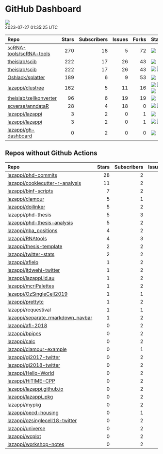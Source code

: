 GitHub Dashboard
================

![](https://github.com/lazappi/gh-dashboard/workflows/Render%20Status/badge.svg)  
2023-07-27 01:35:25 UTC

| Repo                                                                  | Stars | Subscribers | Issues | Forks | Status                                                                                                                                                                                                                                                                                                                                                                                                                | Commit                                                                                                                                                              |
|:----------------------------------------------------------------------|------:|------------:|-------:|------:|:----------------------------------------------------------------------------------------------------------------------------------------------------------------------------------------------------------------------------------------------------------------------------------------------------------------------------------------------------------------------------------------------------------------------|:--------------------------------------------------------------------------------------------------------------------------------------------------------------------|
| [scRNA-tools/scRNA-tools](https://github.com/scRNA-tools/scRNA-tools) |   270 |          18 |      5 |    72 | [![](https://github.com/scRNA-tools/scRNA-tools/workflows/Build-site/badge.svg)](https://github.com/scRNA-tools/scRNA-tools/actions/runs/5664262742)                                                                                                                                                                                                                                                                  | <a href="https://github.com/scRNA-tools/scRNA-tools/commit/aa92dcf8c5cd8cc3c88069e35e1c974308d616bf" title="Merge pull request #254 from lazappi/master">aa92dc</a> |
| [theislab/scib](https://github.com/theislab/scib)                     |   222 |          17 |     26 |    43 | [![](https://github.com/theislab/scib/workflows/Pre-commit/badge.svg)](https://github.com/theislab/scib/actions/runs/2276639868)                                                                                                                                                                                                                                                                                      | <a href="https://github.com/theislab/scib/commit/96556af27d94053a0e25f44383838e9e706683bc" title="move flake8 args to setup.cfg">96556a</a>                         |
| [theislab/scib](https://github.com/theislab/scib)                     |   222 |          17 |     26 |    43 | [![](https://github.com/theislab/scib/workflows/Deployment/badge.svg)](https://github.com/theislab/scib/actions/runs/5655324075) [![](https://github.com/theislab/scib/workflows/Test/badge.svg)](https://github.com/theislab/scib/actions/runs/5647380554)                                                                                                                                                           | <a href="https://github.com/theislab/scib/commit/ed3e2846414ca1e3dc07552c0eef1e68d82230d4" title="Bump version: 1.1.3 → 1.1.4">ed3e28</a>                           |
| [Oshlack/splatter](https://github.com/Oshlack/splatter)               |   189 |           6 |      9 |    53 | [![](https://github.com/Oshlack/splatter/workflows/R-CMD-check-bioc/badge.svg)](https://github.com/Oshlack/splatter/actions/runs/4861099493)                                                                                                                                                                                                                                                                          | <a href="https://github.com/Oshlack/splatter/commit/569f21399578f97696d45e16ce8114dc39f5d975" title="Bioconductor 3.18 devel">569f21</a>                            |
| [lazappi/clustree](https://github.com/lazappi/clustree)               |   162 |           5 |     11 |    16 | [![](https://github.com/lazappi/clustree/workflows/R-CMD-check/badge.svg)](https://github.com/lazappi/clustree/actions/runs/2567418949) [![](https://github.com/lazappi/clustree/workflows/pkgdown/badge.svg)](https://github.com/lazappi/clustree/actions/runs/2567418946) [![](https://github.com/lazappi/clustree/workflows/test-coverage/badge.svg)](https://github.com/lazappi/clustree/actions/runs/2567418948) | <a href="https://github.com/lazappi/clustree/commit/cb0256d419e0bb7129bec917f1ebaeacdf0c2842" title="Merge branch 'master' into develop">cb0256</a>                 |
| [theislab/zellkonverter](https://github.com/theislab/zellkonverter)   |    96 |           6 |     19 |    19 | [![](https://github.com/theislab/zellkonverter/workflows/R-CMD-check-bioc/badge.svg)](https://github.com/theislab/zellkonverter/actions/runs/5055712904)                                                                                                                                                                                                                                                              | <a href="https://github.com/theislab/zellkonverter/commit/b56718d113327020c024e188d9ac67ea57eaf35d" title="Merge branch 'RELEASE_3_17' into devel">b56718</a>       |
| [scverse/anndataR](https://github.com/scverse/anndataR)               |    28 |           4 |     18 |     0 | [![](https://github.com/scverse/anndataR/workflows/R-CMD-check/badge.svg)](https://github.com/scverse/anndataR/actions/runs/5619294065) [![](https://github.com/scverse/anndataR/workflows/lint/badge.svg)](https://github.com/scverse/anndataR/actions/runs/5619294077)                                                                                                                                              | <a href="https://github.com/scverse/anndataR/commit/15f5b6faa9f483de68908df1ef92cb781c698f2b" title="Merge branch 'main' into h5ad-helpers">15f5b6</a>              |
| [lazappi/lazappi](https://github.com/lazappi/lazappi)                 |     3 |           2 |      0 |     1 | [![](https://github.com/lazappi/lazappi/workflows/Metrics%20(intro)/badge.svg)](https://github.com/lazappi/lazappi/actions/runs/5675342741)                                                                                                                                                                                                                                                                           | <a href="https://github.com/lazappi/lazappi/commit/e0a3abc7aefff1e2a4c0a3f7ad16154f561da848" title="Update github-status.svg - [Skip GitHub Action]">e0a3ab</a>     |
| [lazappi/lazappi](https://github.com/lazappi/lazappi)                 |     3 |           2 |      0 |     1 | [![](https://github.com/lazappi/lazappi/workflows/Metrics%20(status)/badge.svg)](https://github.com/lazappi/lazappi/actions/runs/5675094857) [![](https://github.com/lazappi/lazappi/workflows/Render%20README/badge.svg)](https://github.com/lazappi/lazappi/actions/runs/5674702540)                                                                                                                                | <a href="https://github.com/lazappi/lazappi/commit/f5dd9e4bcea14e33353634aae8503ab1375c568d" title="Update github-intro.svg - [Skip GitHub Action]">f5dd9e</a>      |
| [lazappi/gh-dashboard](https://github.com/lazappi/gh-dashboard)       |     0 |           2 |      0 |     0 | [![](https://github.com/lazappi/gh-dashboard/workflows/Render%20Status/badge.svg)](https://github.com/lazappi/gh-dashboard/actions/runs/5675508771)                                                                                                                                                                                                                                                                   | <a href="https://github.com/lazappi/gh-dashboard/commit/8c7e27305a9e731259169f785ce358f5aea6a8f7" title="Re-build status page">8c7e27</a>                           |

## Repos without Github Actions

| Repo                                                                                      | Stars | Subscribers | Issues | Forks |
|:------------------------------------------------------------------------------------------|------:|------------:|-------:|------:|
| [lazappi/phd-commits](https://github.com/lazappi/phd-commits)                             |    28 |           2 |      0 |     7 |
| [lazappi/cookiecutter-r-analysis](https://github.com/lazappi/cookiecutter-r-analysis)     |    11 |           2 |      0 |     5 |
| [lazappi/binf-scripts](https://github.com/lazappi/binf-scripts)                           |     7 |           2 |      0 |     6 |
| [lazappi/clamour](https://github.com/lazappi/clamour)                                     |     5 |           1 |      1 |     1 |
| [lazappi/doilinker](https://github.com/lazappi/doilinker)                                 |     5 |           2 |      2 |     0 |
| [lazappi/phd-thesis](https://github.com/lazappi/phd-thesis)                               |     5 |           3 |      0 |     4 |
| [lazappi/phd-thesis-analysis](https://github.com/lazappi/phd-thesis-analysis)             |     5 |           2 |      0 |     2 |
| [lazappi/nba_positions](https://github.com/lazappi/nba_positions)                         |     4 |           2 |      0 |     1 |
| [lazappi/RNAtools](https://github.com/lazappi/RNAtools)                                   |     4 |           3 |      6 |     3 |
| [lazappi/thesis-template](https://github.com/lazappi/thesis-template)                     |     2 |           2 |      0 |     0 |
| [lazappi/twitter-stats](https://github.com/lazappi/twitter-stats)                         |     2 |           2 |      0 |     7 |
| [lazappi/aflelo](https://github.com/lazappi/aflelo)                                       |     1 |           2 |      0 |     0 |
| [lazappi/jtdwehi-twitter](https://github.com/lazappi/jtdwehi-twitter)                     |     1 |           2 |      0 |     1 |
| [lazappi/lazappi.id.au](https://github.com/lazappi/lazappi.id.au)                         |     1 |           2 |      0 |     0 |
| [lazappi/mcriPalettes](https://github.com/lazappi/mcriPalettes)                           |     1 |           2 |      0 |     0 |
| [lazappi/OzSingleCell2019](https://github.com/lazappi/OzSingleCell2019)                   |     1 |           1 |      0 |     0 |
| [lazappi/prettytc](https://github.com/lazappi/prettytc)                                   |     1 |           2 |      0 |     0 |
| [lazappi/requestival](https://github.com/lazappi/requestival)                             |     1 |           1 |      0 |     0 |
| [lazappi/separate_rmarkdown_navbar](https://github.com/lazappi/separate_rmarkdown_navbar) |     1 |           2 |      0 |     2 |
| [lazappi/afl-2018](https://github.com/lazappi/afl-2018)                                   |     0 |           2 |      0 |     0 |
| [lazappi/bpipes](https://github.com/lazappi/bpipes)                                       |     0 |           2 |      0 |     0 |
| [lazappi/calc](https://github.com/lazappi/calc)                                           |     0 |           2 |      0 |     0 |
| [lazappi/clamour-example](https://github.com/lazappi/clamour-example)                     |     0 |           1 |      0 |     0 |
| [lazappi/gi2017-twitter](https://github.com/lazappi/gi2017-twitter)                       |     0 |           2 |      0 |     0 |
| [lazappi/gi2018-twitter](https://github.com/lazappi/gi2018-twitter)                       |     0 |           2 |      0 |     1 |
| [lazappi/Hello-World](https://github.com/lazappi/Hello-World)                             |     0 |           2 |      0 |     0 |
| [lazappi/HiTIME-CPP](https://github.com/lazappi/HiTIME-CPP)                               |     0 |           2 |      0 |     4 |
| [lazappi/lazappi.github.io](https://github.com/lazappi/lazappi.github.io)                 |     0 |           2 |      0 |     0 |
| [lazappi/lazappi_pkg](https://github.com/lazappi/lazappi_pkg)                             |     0 |           2 |      0 |     0 |
| [lazappi/mypkg](https://github.com/lazappi/mypkg)                                         |     0 |           2 |      0 |     0 |
| [lazappi/oecd-housing](https://github.com/lazappi/oecd-housing)                           |     0 |           1 |      0 |     0 |
| [lazappi/ozsinglecell18-twitter](https://github.com/lazappi/ozsinglecell18-twitter)       |     0 |           2 |      0 |     0 |
| [lazappi/universe](https://github.com/lazappi/universe)                                   |     0 |           2 |      0 |     0 |
| [lazappi/wcplot](https://github.com/lazappi/wcplot)                                       |     0 |           2 |      0 |     0 |
| [lazappi/workshop-notes](https://github.com/lazappi/workshop-notes)                       |     0 |           2 |      0 |     0 |
